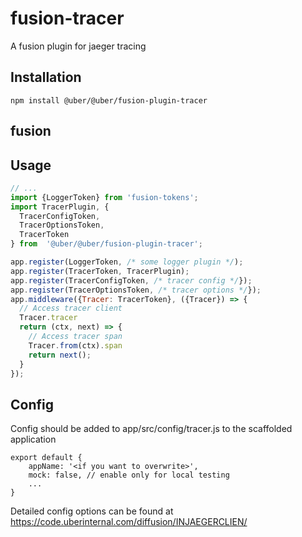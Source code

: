 # fusion-tracer

A fusion plugin for jaeger tracing

## Installation

```
npm install @uber/@uber/fusion-plugin-tracer
```

## fusion

## Usage

```js
// ...
import {LoggerToken} from 'fusion-tokens';
import TracerPlugin, {
  TracerConfigToken, 
  TracerOptionsToken, 
  TracerToken
} from  '@uber/@uber/fusion-plugin-tracer';

app.register(LoggerToken, /* some logger plugin */);
app.register(TracerToken, TracerPlugin);
app.register(TracerConfigToken, /* tracer config */});
app.register(TracerOptionsToken, /* tracer options */});
app.middleware({Tracer: TracerToken}, ({Tracer}) => {
  // Access tracer client
  Tracer.tracer
  return (ctx, next) => {
    // Access tracer span
    Tracer.from(ctx).span
    return next();
  }
});

```

## Config

Config should be added to app/src/config/tracer.js to the scaffolded application

```
export default {
    appName: '<if you want to overwrite>',
    mock: false, // enable only for local testing
    ...
}
```

Detailed config options can be found at https://code.uberinternal.com/diffusion/INJAEGERCLIEN/
